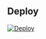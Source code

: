
## Deploy
[![Deploy](https://www.herokucdn.com/deploy/button.svg)](https://heroku.com/deploy?template=https://github.com/miyuru22/Z.BOT.V.5/)
